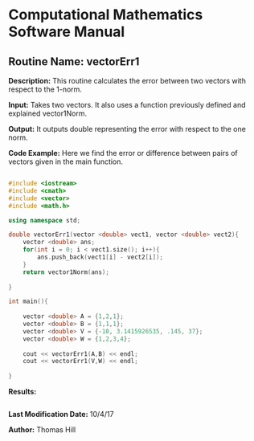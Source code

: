 # Computational Mathematics Software Manual

## **Routine Name:** vectorErr1

**Description:** This routine calculates the error between two vectors with respect to 
the 1-norm.

**Input:**  Takes two vectors.  It also uses a function previously defined and explained
vector1Norm. 

**Output:** It outputs double representing the error with respect to the one norm. 

**Code Example:** Here we find the error or difference between pairs of vectors given
in the main function.  

```C++

#include <iostream>
#include <cmath>
#include <vector>
#include <math.h>

using namespace std;

double vectorErr1(vector <double> vect1, vector <double> vect2){
    vector <double> ans; 
    for(int i = 0; i < vect1.size(); i++){
        ans.push_back(vect1[i] - vect2[i]);
    }
    return vector1Norm(ans);
    
}

int main(){
    
    vector <double> A = {1,2,1};
    vector <double> B = {1,1,1};
    vector <double> V = {-10, 3.1415926535, .145, 37};
    vector <double> W = {1,2,3,4};
    
    cout << vectorErr1(A,B) << endl;
    cout << vectorErr1(V,W) << endl;   
    
}
```

**Results:** 
```C++

```

**Last Modification Date:** 10/4/17

**Author:** Thomas Hill

